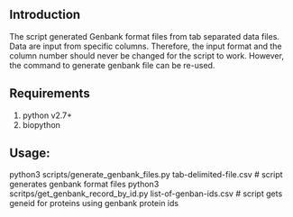 ## Introduction

The script generated Genbank format files from tab separated data files. Data are input from specific columns. Therefore, the input format and the column number should never be changed for the script to work. However, the command to generate genbank file can be re-used.

## Requirements

1) python v2.7+
2) biopython

## Usage:

python3 scripts/generate_genbank_files.py tab-delimited-file.csv       # script generates genbank format files
python3 scritps/get_genbank_record_by_id.py list-of-genban-ids.csv     # script gets geneid for proteins using genbank protein ids
